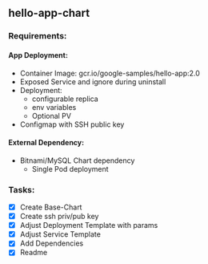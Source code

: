## hello-app-chart
### Requirements:
#### App Deployment: 
- Container Image: gcr.io/google-samples/hello-app:2.0
- Exposed Service and ignore during uninstall
- Deployment:
    - configurable replica
    - env variables
    - Optional PV
- Configmap with SSH public key
#### External Dependency:
- Bitnami/MySQL Chart dependency
    - Single Pod deployment

### Tasks:
- [x] Create Base-Chart
- [x] Create ssh priv/pub key
- [x] Adjust Deployment Template with params
- [x] Adjust Service Template
- [x] Add Dependencies
- [x] Readme
